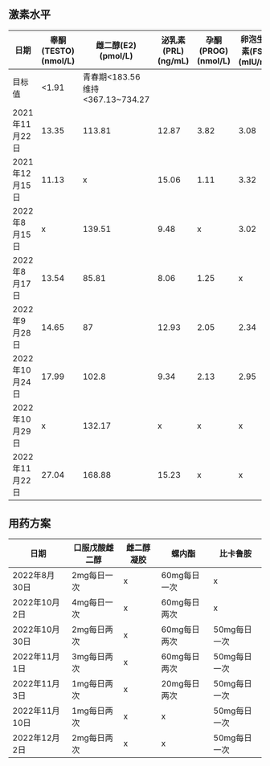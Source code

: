 #

## 激素水平

|日期|睾酮(TESTO)(nmol/L)|雌二醇(E2)(pmol/L)|泌乳素(PRL)(ng/mL)|孕酮(PROG)(nmol/L)|卵泡生成素(FSH)(mIU/mL)|促黄体生成素(LH)(mIU/mL)|
|---|---|---|---|---|---|---|
|目标值|<1.91|青春期<183.56<br>维持<367.13~734.27|||||
|2021年11月22日|13.35|113.81|12.87|3.82|3.08|9.6|
|2021年12月15日|11.13|x|15.06|1.11|3.32|6.77|
|2022年8月15日|x|139.51|9.48|x|3.02|2.88|
|2022年8月17日|13.54|85.81|8.06|1.25|x|x|
|2022年9月28日|14.65|87|12.93|2.05|2.34|6.81|
|2022年10月24日|17.99|102.8|9.34|2.13|2.95|8.88|
|2022年10月29日|x|132.17|x|x|x|x|
|2022年11月22日|27.04|168.88|15.23|x|x|x|

## 用药方案

|日期|口服戊酸雌二醇|雌二醇凝胶|螺内酯|比卡鲁胺|
|---|---|---|---|---|
|2022年8月30日|2mg每日一次|x|60mg每日一次|x|
|2022年10月2日|4mg每日一次|x|60mg每日两次|x|
|2022年10月30日|2mg每日两次|x|60mg每日两次|50mg每日一次|
|2022年11月1日|3mg每日两次|x|60mg每日两次|50mg每日一次|
|2022年11月3日|1mg每日两次|x|20mg每日两次|50mg每日一次|
|2022年11月10日|1mg每日两次|x|x|50mg每日一次|
|2022年12月2日|2mg每日两次|x|x|50mg每日一次|
